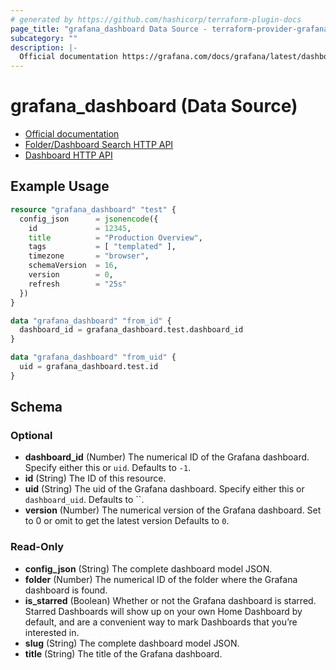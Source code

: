 ```yaml
---
# generated by https://github.com/hashicorp/terraform-plugin-docs
page_title: "grafana_dashboard Data Source - terraform-provider-grafana"
subcategory: ""
description: |-
  Official documentation https://grafana.com/docs/grafana/latest/dashboards/Folder/Dashboard Search HTTP API https://grafana.com/docs/grafana/latest/http_api/folder_dashboard_search/Dashboard HTTP API https://grafana.com/docs/grafana/latest/http_api/dashboard/
---
```


# grafana_dashboard (Data Source)

* [Official documentation](https://grafana.com/docs/grafana/latest/dashboards/)
* [Folder/Dashboard Search HTTP API](https://grafana.com/docs/grafana/latest/http_api/folder_dashboard_search/)
* [Dashboard HTTP API](https://grafana.com/docs/grafana/latest/http_api/dashboard/)

## Example Usage

```terraform
resource "grafana_dashboard" "test" {
  config_json      = jsonencode({
    id             = 12345,
    title          = "Production Overview",
    tags           = [ "templated" ],
    timezone       = "browser",
    schemaVersion  = 16,
    version        = 0,
    refresh        = "25s"
  })
}

data "grafana_dashboard" "from_id" {
  dashboard_id = grafana_dashboard.test.dashboard_id
}

data "grafana_dashboard" "from_uid" {
  uid = grafana_dashboard.test.id
}
```

<!-- schema generated by tfplugindocs -->
## Schema

### Optional

- **dashboard_id** (Number) The numerical ID of the Grafana dashboard. Specify either this or `uid`. Defaults to `-1`.
- **id** (String) The ID of this resource.
- **uid** (String) The uid of the Grafana dashboard. Specify either this or `dashboard_uid`. Defaults to ``.
- **version** (Number) The numerical version of the Grafana dashboard. Set to 0 or omit to get the latest version Defaults to `0`.

### Read-Only

- **config_json** (String) The complete dashboard model JSON.
- **folder** (Number) The numerical ID of the folder where the Grafana dashboard is found.
- **is_starred** (Boolean) Whether or not the Grafana dashboard is starred. Starred Dashboards will show up on your own Home Dashboard by default, and are a convenient way to mark Dashboards that you’re interested in.
- **slug** (String) The complete dashboard model JSON.
- **title** (String) The title of the Grafana dashboard.


